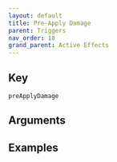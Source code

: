 ```yaml
---
layout: default
title: Pre-Apply Damage
parent: Triggers
nav_order: 18
grand_parent: Active Effects
---
```

## Key

`preApplyDamage`

## Arguments 

## Examples

